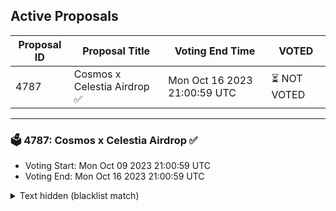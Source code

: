 ## Active Proposals

| Proposal ID | Proposal Title | Voting End Time | VOTED |
|-------------|----------------|-----------------|-------|
| 4787 | Cosmos x Celestia Airdrop ✅ | Mon Oct 16 2023 21:00:59 UTC | ⏳ NOT VOTED |

---

### 🗳 4787: Cosmos x Celestia Airdrop ✅
- Voting Start: Mon Oct 09 2023 21:00:59 UTC
- Voting End: Mon Oct 16 2023 21:00:59 UTC

<details>
<summary>Text hidden (blacklist match)</summary>
 
</details>
